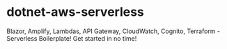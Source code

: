 # dotnet-aws-serverless
Blazor, Amplify, Lambdas, API Gateway, CloudWatch, Cognito, Terraform - Serverless Boilerplate! Get started in no time!
